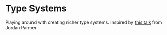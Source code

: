 # Type Systems

Playing around with creating richer type systems. Inspired by [this talk](https://www.youtube.com/watch?v=jsGhJ2pKKYY) from Jordan Parmer.

